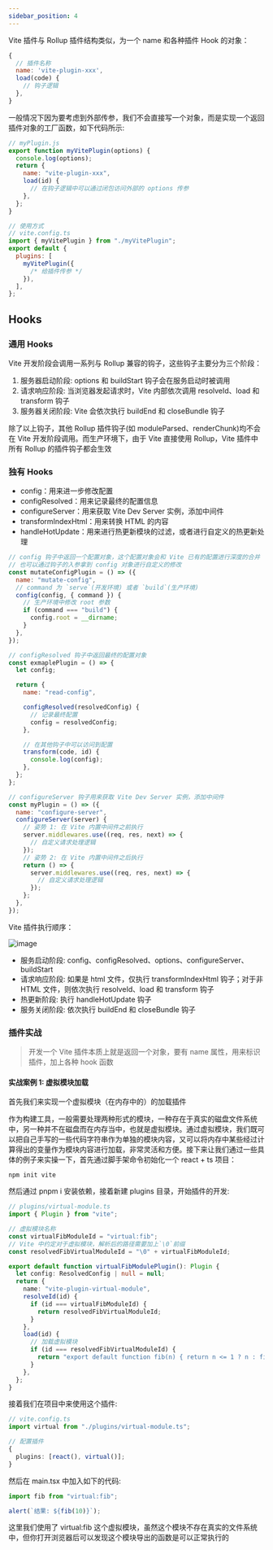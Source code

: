 ```yaml
---
sidebar_position: 4
---
```


Vite 插件与 Rollup 插件结构类似，为一个 name 和各种插件 Hook 的对象：

```js
{
  // 插件名称
  name: 'vite-plugin-xxx',
  load(code) {
    // 钩子逻辑
  },
}
```

一般情况下因为要考虑到外部传参，我们不会直接写一个对象，而是实现一个返回插件对象的工厂函数，如下代码所示:

```js
// myPlugin.js
export function myVitePlugin(options) {
  console.log(options);
  return {
    name: "vite-plugin-xxx",
    load(id) {
      // 在钩子逻辑中可以通过闭包访问外部的 options 传参
    },
  };
}

// 使用方式
// vite.config.ts
import { myVitePlugin } from "./myVitePlugin";
export default {
  plugins: [
    myVitePlugin({
      /* 给插件传参 */
    }),
  ],
};
```

## Hooks

### 通用 Hooks

Vite 开发阶段会调用一系列与 Rollup 兼容的钩子，这些钩子主要分为三个阶段：

1. 服务器启动阶段: options 和 buildStart 钩子会在服务启动时被调用
2. 请求响应阶段: 当浏览器发起请求时，Vite 内部依次调用 resolveId、load 和 transform 钩子
3. 服务器关闭阶段: Vite 会依次执行 buildEnd 和 closeBundle 钩子

除了以上钩子，其他 Rollup 插件钩子(如 moduleParsed、renderChunk)均不会在 Vite 开发阶段调用。而生产环境下，由于 Vite 直接使用 Rollup，Vite 插件中所有 Rollup 的插件钩子都会生效

### 独有 Hooks

- config：用来进一步修改配置
- configResolved：用来记录最终的配置信息
- configureServer：用来获取 Vite Dev Server 实例，添加中间件
- transformIndexHtml：用来转换 HTML 的内容
- handleHotUpdate：用来进行热更新模块的过滤，或者进行自定义的热更新处理

```js
// config 钩子中返回一个配置对象，这个配置对象会和 Vite 已有的配置进行深度的合并
// 也可以通过钩子的入参拿到 config 对象进行自定义的修改
const mutateConfigPlugin = () => ({
  name: "mutate-config",
  // command 为 `serve`(开发环境) 或者 `build`(生产环境)
  config(config, { command }) {
    // 生产环境中修改 root 参数
    if (command === "build") {
      config.root = __dirname;
    }
  },
});

// configResolved 钩子中返回最终的配置对象
const exmaplePlugin = () => {
  let config;

  return {
    name: "read-config",

    configResolved(resolvedConfig) {
      // 记录最终配置
      config = resolvedConfig;
    },

    // 在其他钩子中可以访问到配置
    transform(code, id) {
      console.log(config);
    },
  };
};

// configureServer 钩子用来获取 Vite Dev Server 实例，添加中间件
const myPlugin = () => ({
  name: "configure-server",
  configureServer(server) {
    // 姿势 1: 在 Vite 内置中间件之前执行
    server.middlewares.use((req, res, next) => {
      // 自定义请求处理逻辑
    });
    // 姿势 2: 在 Vite 内置中间件之后执行
    return () => {
      server.middlewares.use((req, res, next) => {
        // 自定义请求处理逻辑
      });
    };
  },
});
```

Vite 插件执行顺序：

![image](https://tva4.sinaimg.cn/large/006T9etDly1h1wek70ju6j30yq0d4472.jpg)

- 服务启动阶段: config、configResolved、options、configureServer、buildStart
- 请求响应阶段: 如果是 html 文件，仅执行 transformIndexHtml 钩子；对于非 HTML 文件，则依次执行 resolveId、load 和 transform 钩子
- 热更新阶段: 执行 handleHotUpdate 钩子
- 服务关闭阶段: 依次执行 buildEnd 和 closeBundle 钩子

### 插件实战

> 开发一个 Vite 插件本质上就是返回一个对象，要有 name 属性，用来标识插件，加上各种 hook 函数

#### 实战案例 1: 虚拟模块加载

首先我们来实现一个虚拟模块（在内存中的）的加载插件

作为构建工具，一般需要处理两种形式的模块，一种存在于真实的磁盘文件系统中，另一种并不在磁盘而在内存当中，也就是虚拟模块。通过虚拟模块，我们既可以把自己手写的一些代码字符串作为单独的模块内容，又可以将内存中某些经过计算得出的变量作为模块内容进行加载，非常灵活和方便。接下来让我们通过一些具体的例子来实操一下，首先通过脚手架命令初始化一个 react + ts 项目：

```shell
npm init vite
```

然后通过 pnpm i 安装依赖，接着新建 plugins 目录，开始插件的开发:

```ts
// plugins/virtual-module.ts
import { Plugin } from "vite";

// 虚拟模块名称
const virtualFibModuleId = "virtual:fib";
// Vite 中约定对于虚拟模块，解析后的路径需要加上`\0`前缀
const resolvedFibVirtualModuleId = "\0" + virtualFibModuleId;

export default function virtualFibModulePlugin(): Plugin {
  let config: ResolvedConfig | null = null;
  return {
    name: "vite-plugin-virtual-module",
    resolveId(id) {
      if (id === virtualFibModuleId) {
        return resolvedFibVirtualModuleId;
      }
    },
    load(id) {
      // 加载虚拟模块
      if (id === resolvedFibVirtualModuleId) {
        return "export default function fib(n) { return n <= 1 ? n : fib(n - 1) + fib(n - 2); }";
      }
    },
  };
}
```

接着我们在项目中来使用这个插件:

```ts
// vite.config.ts
import virtual from "./plugins/virtual-module.ts";

// 配置插件
{
  plugins: [react(), virtual()];
}
```

然后在 main.tsx 中加入如下的代码:

```js
import fib from "virtual:fib";

alert(`结果: ${fib(10)}`);
```

这里我们使用了 virtual:fib 这个虚拟模块，虽然这个模块不存在真实的文件系统中，但你打开浏览器后可以发现这个模块导出的函数是可以正常执行的
